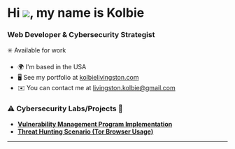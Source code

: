 Hi ![](https://user-images.githubusercontent.com/18350557/176309783-0785949b-9127-417c-8b55-ab5a4333674e.gif), my name is Kolbie
=============================================================================================================================
### Web Developer & Cybersecurity Strategist     
:eight_spoked_asterisk: Available for work

*   🌍  I'm based in the USA
*   🖥️  See my portfolio at [kolbielivingston.com](http://)
*   ✉️  You can contact me at [livingston.kolbie@gmail.com](mailto:livingston.kolbie@gmail.com)

### ⚠️ Cybersecurity Labs/Projects 🚨

- **[Vulnerability Management Program Implementation](https://github.com/livingstonkolbie/vulnerability-management-program)**
- **[Threat Hunting Scenario (Tor Browser Usage)](https://github.com/livingstonkolbie/threat-hunting-scenario-tor)**

<hr/>

<!--
## 🤳 Connect With Me

[<img align="left" alt="___________ | YouTube" width="22px" src="https://cdn.jsdelivr.net/npm/simple-icons@v3/icons/youtube.svg" />][youtube]
[<img align="left" alt="___________ | Twitter" width="22px" src="https://cdn.jsdelivr.net/npm/simple-icons@v3/icons/twitter.svg" />][twitter]
[<img align="left" alt="___________ | LinkedIn" width="22px" src="https://cdn.jsdelivr.net/npm/simple-icons@v3/icons/linkedin.svg" />][linkedin]
[<img align="left" alt="___________ | Instagram" width="22px" src="https://cdn.jsdelivr.net/npm/simple-icons@v3/icons/instagram.svg" />][instagram]

[twitter]: https://twitter.com/___________
[youtube]: https://www.youtube.com/c/___________
[instagram]: https://www.instagram.com/___________
[linkedin]: https://linkedin.com/in/___________

--!>

<!--
<img width="35" alt="image" src="https://github.com/user-attachments/assets/2f41c7cd-5ea8-4475-b451-a37161b6c3fb"> 
<img width="35" alt="image" src="https://github.com/user-attachments/assets/77649969-9910-4994-8b96-74a116cfb2a8">
-->
